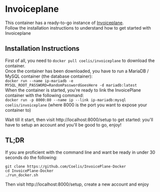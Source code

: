 # Invoiceplane
This container has a ready-to-go instance of [Invoiceplane](https://invoiceplane.com).  
Follow the installation instructions to understand how to get started with Invoiceplane  
  
## Installation Instructions
First of all, you need to `docker pull coelis/invoiceplane` to download the container.  
Once the container has been downloaded, you have to run a MariaDB / MySQL container (the database container):  
`docker run --name ip-mariadb -e MYSQL_ROOT_PASSWORD=RandomPasswordGoesHere -d mariadb:latest`  
When the container is started, you're ready to link the InvoicePlane container with the following command:  
`docker run -p 8000:80 --name ip --link ip-mariadb:mysql coelis/invoiceplane` (where 8000 is the port you want to expose your container to)  
  
Wait till it start, then visit http://localhost:8000/setup to get started: you'll have to setup an account and you'll be good to go, enjoy!  
  
## TL;DR
If you are proficient with the command line and want be ready in under 30 seconds do the following:  
```
git clone https://github.com/Coelis/InvoicePlane-Docker
cd InvoicePlane-Docker
./run_docker.sh
```
Then visit http://localhost:8000/setup, create a new account and enjoy
